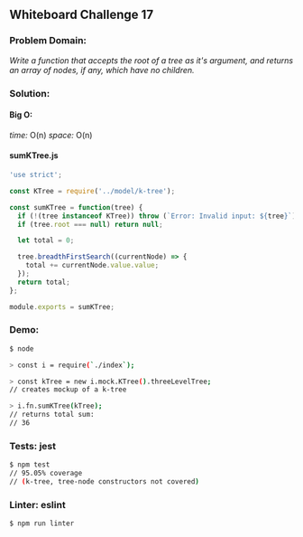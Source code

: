## Whiteboard Challenge 17

### Problem Domain:

*Write a function that accepts the root of a tree as it's argument, and returns an array of nodes, if any, which have no children.*

### Solution:

#### Big O:
*time:* O(n)
*space:* O(n)

#### sumKTree.js
```js
'use strict';

const KTree = require('../model/k-tree');

const sumKTree = function(tree) {
  if (!(tree instanceof KTree)) throw (`Error: Invalid input: ${tree}`);
  if (tree.root === null) return null;

  let total = 0;

  tree.breadthFirstSearch((currentNode) => {
    total += currentNode.value.value;
  });
  return total;
};

module.exports = sumKTree;
```

### Demo:

```sh
$ node

> const i = require(`./index`);

> const kTree = new i.mock.KTree().threeLevelTree;
// creates mockup of a k-tree

> i.fn.sumKTree(kTree);
// returns total sum:
// 36
```

### Tests: jest

```sh
$ npm test
// 95.05% coverage
// (k-tree, tree-node constructors not covered)
```

### Linter: eslint

```sh
$ npm run linter
```
